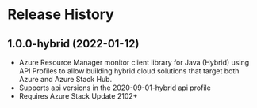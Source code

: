# Release History

## 1.0.0-hybrid (2022-01-12)

- Azure Resource Manager monitor client library for Java (Hybrid) using API Profiles to allow building hybrid cloud solutions
that target both Azure and Azure Stack Hub.
- Supports api versions in the 2020-09-01-hybrid api profile
- Requires Azure Stack Update 2102+
